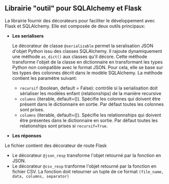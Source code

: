 ## Librairie "outil" pour SQLAlchemy et Flask

La librairie fournir des décorateurs pour faciliter le développement avec Flask et SQLAlchemy.
Elle est composée de deux outils principaux:

- **Les serialisers**

  Le décorateur de classe `@serializable` permet la seralisation JSON d'objet Python issu des classes SQLAlchemy. Il rajoute dynamiquement une méthode `as_dict()` aux classes qu'il décore. Cette méthode transforme l'objet de la classe en dictionnaire en transformant les types Python non compatible avec le format JSON. Pour cela, elle se base sur les types des colonnes décrit dans le modèle SQLAlchemy.
  La méthode contient les paramètre suivant:

  - `recursif` (boolean, default = False): contrôle si la serialisation doit sérialiser les modèles enfant (relationships) de la manière recursive
  - `columns` (iterable, default=()). Spécifie les colonnes qui doivent être présent dans le dictionnaire en sortie. Par défaut toutes les colonnes sont prises.
  - `columns` (iterable, default=()). Spécifie les relationnships qui doivent être présentes dans le dictionnaire en sortie. Par défaut toutes les relationships sont prises si `recursif=True`.

* **Les réponses**

Le fichier contient des décorateur de route Flask

- Le décorateur `@json_resp` transforme l'objet retourné par la fonction en JSON.
- Le décorateur `@csv_resp` tranforme l'objet retourné par la fonction en fichier CSV. La fonction doit retourner un tuple de ce format `(file_name, data, columns, separator)`
